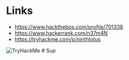 # Links
- https://www.hackthebox.com/profile/701338
- https://www.hackerrank.com/n37m4N
- https://tryhackme.com/p/ninthlotus
 <script src="https://tryhackme.com/badge/353508"></script>
 <img src="https://tryhackme-badges.s3.amazonaws.com/ninthlotus.png" alt="TryHackMe">
# Sup
